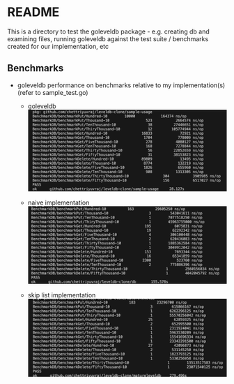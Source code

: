 # README

This is a directory to test the goleveldb package - e.g. creating db and examining files, running goleveldb against the test suite / benchmarks created for our implementation, etc


## Benchmarks

- goleveldb performance on benchmarks relative to my implementation(s) (refer to sample_test.go)
    - goleveldb
    ![alt text](image.png)

    - naive implementation
    ![alt text](image-1.png)

    - skip list implementation
        ![alt text](image-2.png)


